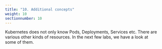 ```yaml
---
title: "10. Additional concepts"
weight: 10
sectionnumber: 10
---
```


Kubernetes does not only know Pods, Deployments, Services etc. There are various other kinds of resources. In the next few labs, we have a look at some of them.

